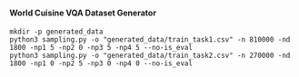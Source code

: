 #### World Cuisine VQA Dataset Generator

```shell
mkdir -p generated_data
python3 sampling.py -o "generated_data/train_task1.csv" -n 810000 -nd 1800 -np1 5 -np2 0 -np3 5 -np4 5 --no-is_eval
python3 sampling.py -o "generated_data/train_task2.csv" -n 270000 -nd 1800 -np1 0 -np2 5 -np3 0 -np4 0 --no-is_eval
```
